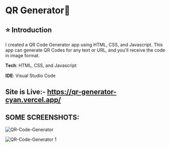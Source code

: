 # QR Generator🚀

## ⭐ Introduction
I created a QR Code Generator app using HTML, CSS, and Javascript. This app can generate QR Codes for any text or URL, and you'll receive the code in image format.

𝐓𝐞𝐜𝐡: HTML, CSS, and Javascript

𝐈𝐃𝐄: Visual Studio Code


## Site is Live:- https://qr-generator-cyan.vercel.app/

## SOME SCREENSHOTS:

![QR-Code-Generator](https://github.com/Ankur-Rai-19/QR-Code-Generator/assets/125396300/1bd0694f-449e-4c19-87fc-9c2703fd89d9)

![QR-Code-Generator 1](https://github.com/Ankur-Rai-19/QR-Code-Generator/assets/125396300/ba0fa3a8-2c94-4391-9b7b-90b266646a7f)
